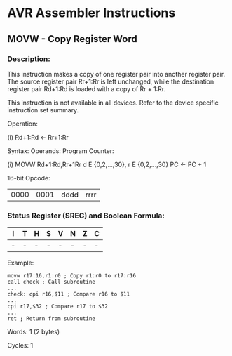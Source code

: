 AVR Assembler Instructions
==========================

MOVW - Copy Register Word
-------------------------

### <a href="" id="N1713B"></a> Description:

This instruction makes a copy of one register pair into another register pair. The source register pair Rr+1:Rr is left unchanged, while the destination register pair Rd+1:Rd is loaded with a copy of Rr + 1:Rr.

This instruction is not available in all devices. Refer to the device specific instruction set summary.

Operation:

(i) Rd+1:Rd ← Rr+1:Rr

Syntax: Operands: Program Counter:

(i) MOVW Rd+1:Rd,Rr+1Rr d E {0,2,…,30}, r E {0,2,…,30} PC ← PC + 1

16-bit Opcode:

|      |      |      |      |
|------|------|------|------|
| 0000 | 0001 | dddd | rrrr |

### <a href="" id="N17170"></a> Status Register (SREG) and Boolean Formula:

| I   | T   | H   | S   | V   | N   | Z   | C   |
|-----|-----|-----|-----|-----|-----|-----|-----|
| -   | -   | -   | -   | -   | -   | -   | -   |

Example:

``` programlisting
movw r17:16,r1:r0 ; Copy r1:r0 to r17:r16
call check ; Call subroutine
...
check: cpi r16,$11 ; Compare r16 to $11
...
cpi r17,$32 ; Compare r17 to $32
...
ret ; Return from subroutine
```

Words: 1 (2 bytes)

Cycles: 1
